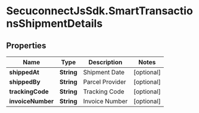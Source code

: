 # SecuconnectJsSdk.SmartTransactionsShipmentDetails

## Properties
Name | Type | Description | Notes
------------ | ------------- | ------------- | -------------
**shippedAt** | **String** | Shipment Date | [optional] 
**shippedBy** | **String** | Parcel Provider | [optional] 
**trackingCode** | **String** | Tracking Code | [optional] 
**invoiceNumber** | **String** | Invoice Number | [optional] 


